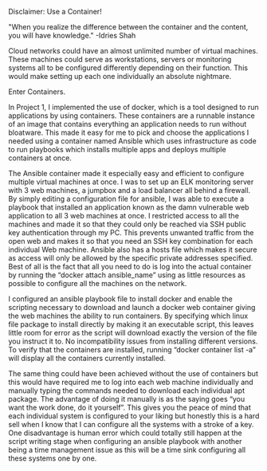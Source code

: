 Disclaimer: Use a Container!

"When you realize the difference between the container and the content, you will have knowledge." 
-Idries Shah

Cloud networks could have an almost unlimited number of virtual machines. These machines could serve as workstations, servers or monitoring systems all to be configured differently depending on their function. This would make setting up each one individually an absolute nightmare. 

Enter Containers.

In Project 1, I implemented the use of docker, which is a tool designed to run applications by using containers. These containers are a runnable instance of an image that contains everything an application needs to run without bloatware. This made it easy for me to pick and choose the applications I needed using a container named Ansible which uses infrastructure as code to run playbooks which installs multiple apps and deploys multiple containers at once. 

The Ansible container made it especially easy and efficient to configure multiple virtual machines at once. I was to set up an ELK monitoring server with 3 web machines, a jumpbox and a load balancer all behind a firewall. By simply editing a configuration file for ansible, I was able to execute a playbook that installed an application known as the damn vulnerable web application to all 3 web machines at once. I restricted access to all the machines and made it so that they could only be reached via SSH public key authentication through my PC. This prevents unwanted traffic from the open web and makes it so that you need an SSH key combination for each individual Web machine. Ansible also has a hosts file which makes it secure as access will only be allowed by the specific private addresses specified. Best of all is the fact that all you need to do is log into the actual container by running the “docker attach ansible_name” using as little resources as possible to configure all the machines on the network.

I configured an ansible playbook file to install docker and enable the scripting necessary to download and launch a docker web container giving the web machines the ability to run containers. By specifying which linux file package to install directly by making it an executable script, this leaves little room for error as the script will download exactly the version of the file you instruct it to. No incompatibility issues from installing different versions. To verify that the containers are installed, running “docker container list -a” will display all the containers currently installed.

The same thing could have been achieved without the use of containers but this would have required me to log into each web machine individually and manually typing the commands needed to download each individual apt package. The advantage of doing it manually is as the saying goes “you want the work done, do it yourself”. This gives you the peace of mind that each individual system is configured to your liking but honestly this is a hard sell when I know that I can configure all the systems with a stroke of a key. One disadvantage is human error which could totally still happen at the script writing stage when configuring an ansible playbook with another being a time management issue as this will be a time sink configuring all these systems one by one.
